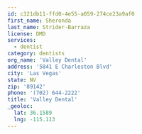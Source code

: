 ```yaml
---
id: c321db11-ffd0-4e55-a059-274ce23a9af0
first_name: Sheronda
last_name: Strider-Barraza
license: DMD
services:
  - dentist
category: dentists
org_name: 'Valley Dental'
address: '5841 E Charleston Blvd'
city: 'Las Vegas'
state: NV
zip: '89142'
phone: '(702) 644-2222'
title: 'Valley Dental'
_geoloc:
  lat: 36.1589
  lng: -115.113
---
```

